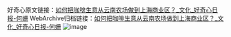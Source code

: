 好奇心原文链接：[如何把咖啡生意从云南农场做到上海商业区？_文化_好奇心日报-何姗](https://www.qdaily.com/articles/6771.html)
WebArchive归档链接：[如何把咖啡生意从云南农场做到上海商业区？_文化_好奇心日报-何姗](http://web.archive.org/web/20170728125025/http://www.qdaily.com/articles/6771.html)
![image](http://ww3.sinaimg.cn/large/007d5XDply1g3wb5olphaj30u03nhkjl)